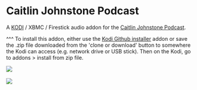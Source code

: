 Caitlin Johnstone Podcast
=============================

A <a href="www.kodi.tv">KODI</a> / XBMC / Firestick audio addon for the <a href="http://caitlinjohnstone.com">Caitlin Johnstone Podcast</a>.<br>

^^^ To install this addon, either use the <a href="https://www.tvaddons.co/github-browser-kodi/">Kodi Github installer</a> addon or save the .zip file downloaded from the 'clone or download' button to somewhere the Kodi can access (e.g. network drive or USB stick). Then on the Kodi, go to addons > install from zip file.<br>

<a href="https://www.caitlinjohnstone.com/"><img src="https://i1.sndcdn.com/avatars-000380025131-fcbxqa-original.jpg"><br>
<br><a href="http://www.kodi.tv"><img src="https://kodi.tv/sites/default/files/page/field_image/about--devices.jpg">
